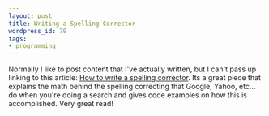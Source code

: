 ```yaml
---
layout: post
title: Writing a Spelling Corrector
wordpress_id: 79
tags:
- programming
---
```

Normally I like to post content that I've actually written, but I can't pass up linking to this article: [How to write a spelling corrector](http://www.norvig.com/spell-correct.html).  Its a great piece that explains the math behind the spelling correcting that Google, Yahoo, etc... do when you're doing a search and gives code examples on how this is accomplished.  Very great read!
